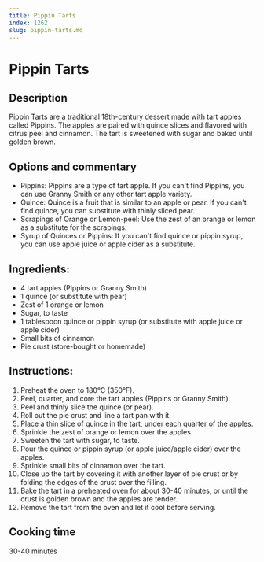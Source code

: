 ```yaml
---
title: Pippin Tarts
index: 1262
slug: pippin-tarts.md
---
```


# Pippin Tarts

## Description
Pippin Tarts are a traditional 18th-century dessert made with tart apples called Pippins. The apples are paired with quince slices and flavored with citrus peel and cinnamon. The tart is sweetened with sugar and baked until golden brown.

## Options and commentary
- Pippins: Pippins are a type of tart apple. If you can't find Pippins, you can use Granny Smith or any other tart apple variety.
- Quince: Quince is a fruit that is similar to an apple or pear. If you can't find quince, you can substitute with thinly sliced pear.
- Scrapings of Orange or Lemon-peel: Use the zest of an orange or lemon as a substitute for the scrapings.
- Syrup of Quinces or Pippins: If you can't find quince or pippin syrup, you can use apple juice or apple cider as a substitute.

## Ingredients:
- 4 tart apples (Pippins or Granny Smith)
- 1 quince (or substitute with pear)
- Zest of 1 orange or lemon
- Sugar, to taste
- 1 tablespoon quince or pippin syrup (or substitute with apple juice or apple cider)
- Small bits of cinnamon
- Pie crust (store-bought or homemade)

## Instructions:
1. Preheat the oven to 180°C (350°F).
2. Peel, quarter, and core the tart apples (Pippins or Granny Smith).
3. Peel and thinly slice the quince (or pear).
4. Roll out the pie crust and line a tart pan with it.
5. Place a thin slice of quince in the tart, under each quarter of the apples.
6. Sprinkle the zest of orange or lemon over the apples.
7. Sweeten the tart with sugar, to taste.
8. Pour the quince or pippin syrup (or apple juice/apple cider) over the apples.
9. Sprinkle small bits of cinnamon over the tart.
10. Close up the tart by covering it with another layer of pie crust or by folding the edges of the crust over the filling.
11. Bake the tart in a preheated oven for about 30-40 minutes, or until the crust is golden brown and the apples are tender.
12. Remove the tart from the oven and let it cool before serving.

## Cooking time
30-40 minutes